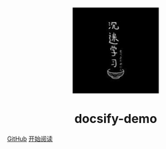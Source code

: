 <p align="center">
<img src="./img/封面.jpg" width="200" height="200"/>
</p>
<h1 align="center">docsify-demo</h1>


[GitHub](https://github.com/Snailclimb/docsify-demo)
[开始阅读](#docsify-demo)




